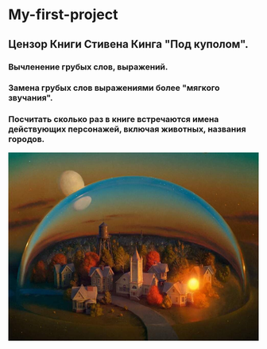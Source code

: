 # My-first-project

## Цензор Книги Стивена Кинга "Под куполом".

### Вычленение грубых слов, выражений.
### Замена грубых слов выражениями более "мягкого звучания".
### Посчитать сколько раз в книге встречаются имена действующих персонажей, включая животных, названия городов.


![](под%20куполом.jfif)
